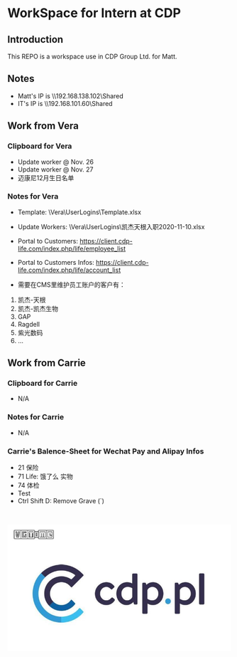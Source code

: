 # WorkSpace for Intern at CDP

## Introduction

This REPO is a workspace use in CDP Group Ltd. for Matt.

## Notes

* Matt's IP is \\\\192.168.138.102\Shared
* IT's IP is \\\\192.168.101.60\Shared

## Work from Vera

### Clipboard for Vera

* Update worker @ Nov. 26
* Update worker @ Nov. 27
* 迈康尼12月生日名单

### Notes for Vera

* Template: \Vera\UserLogins\Template.xlsx
* Update Workers: \Vera\UserLogins\凯杰天根入职2020-11-10.xlsx
* Portal to Customers: <https://client.cdp-life.com/index.php/life/employee_list>
* Portal to Customers Infos: <https://client.cdp-life.com/index.php/life/account_list>

* 需要在CMS里维护员工账户的客户有：

1. 凯杰-天根
2. 凯杰-凯杰生物
3. GAP
4. Ragdell
5. 紫光数码
6. ...

## Work from Carrie

### Clipboard for Carrie

* N/A

### Notes for Carrie

* N/A

### Carrie's Balence-Sheet for Wechat Pay and Alipay Infos

* 21 保险
* 71 Life: 饿了么 实物
* 74 体检
* Test
* Ctrl Shift D: Remove Grave (`)

<br/>

![CDP Logo](cdp.jpg)

